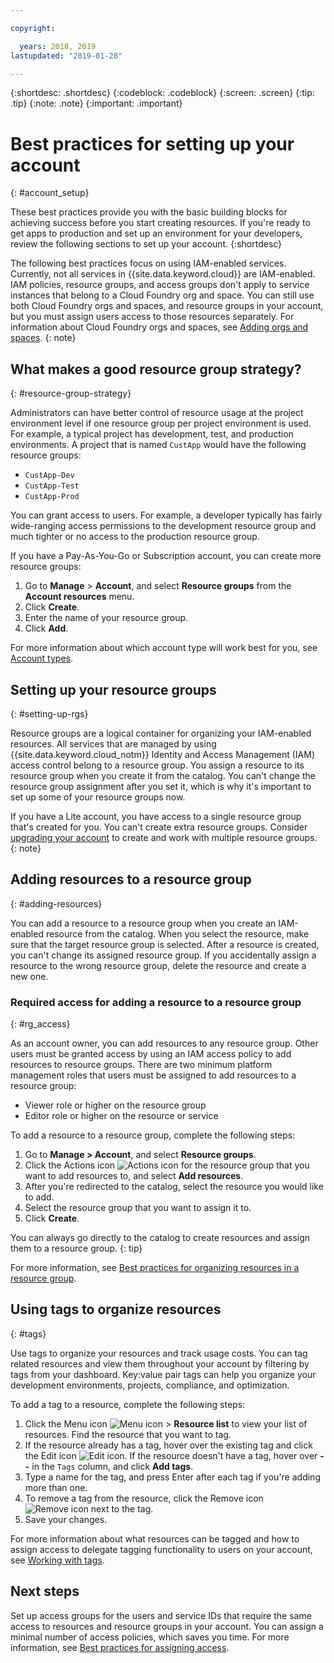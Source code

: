 ```yaml
---

copyright:

  years: 2018, 2019
lastupdated: "2019-01-28"

---
```


{:shortdesc: .shortdesc}
{:codeblock: .codeblock}
{:screen: .screen}
{:tip: .tip}
{:note: .note}
{:important: .important}


# Best practices for setting up your account
{: #account_setup}

These best practices provide you with the basic building blocks for achieving success before you start creating resources. If you're ready to get apps to production and set up an environment for your developers, review the following sections to set up your account.
{:shortdesc}

The following best practices focus on using IAM-enabled services. Currently, not all services in {{site.data.keyword.cloud}} are IAM-enabled. IAM policies, resource groups, and access groups don't apply to service instances that belong to a Cloud Foundry org and space. You can still use both Cloud Foundry orgs and spaces, and resource groups in your account, but you must assign users access to those resources separately. For information about Cloud Foundry orgs and spaces, see [Adding orgs and spaces](/docs/account?topic=account-orgsspacesusers).
{: note}

## What makes a good resource group strategy?
{: #resource-group-strategy}

Administrators can have better control of resource usage at the project environment level if one resource group per project environment is used. For example, a typical project has development, test, and production environments. A project that is named `CustApp` would have the following resource groups:

* `CustApp-Dev`
* `CustApp-Test`
* `CustApp-Prod`

You can grant access to users. For example, a developer typically has fairly wide-ranging access permissions to the development resource group and much tighter or no access to the production resource group.

If you have a Pay-As-You-Go or Subscription account, you can create more resource groups:

1. Go to **Manage** > **Account**, and select **Resource groups** from the **Account resources** menu.
3. Click **Create**.
4. Enter the name of your resource group.
5. Click **Add**.

For more information about which account type will work best for you, see [Account types](/docs/account?topic=account-accounts).


## Setting up your resource groups
{: #setting-up-rgs}

Resource groups are a logical container for organizing your IAM-enabled resources. All services that are managed by using {{site.data.keyword.cloud_notm}} Identity and Access Management (IAM) access control belong to a resource group. You assign a resource to its resource group when you create it from the catalog. You can't change the resource group assignment after you set it, which is why it's important to set up some of your resource groups now.

If you have a Lite account, you have access to a single resource group that's created for you. You can't create extra resource groups. Consider [upgrading your account](/docs/account?topic=account-changeacct#changeacct) to create and work with multiple resource groups.
{: note}


## Adding resources to a resource group
{: #adding-resources}

You can add a resource to a resource group when you create an IAM-enabled resource from the catalog. When you select the resource, make sure that the target resource group is selected. After a resource is created, you can't change its assigned resource group. If you accidentally assign a resource to the wrong resource group, delete the resource and create a new one.

### Required access for adding a resource to a resource group
{: #rg_access}

As an account owner, you can add resources to any resource group. Other users must be granted access by using an IAM access policy to add resources to resource groups. There are two minimum platform management roles that users must be assigned to add resources to a resource group:

* Viewer role or higher on the resource group
* Editor role or higher on the resource or service

To add a resource to a resource group, complete the following steps:

1. Go to **Manage > Account**, and select **Resource groups**.
2. Click the Actions icon ![Actions icon](../icons/action-menu-icon.svg) for the resource group that you want to add resources to, and select **Add resources**.
3. After you're redirected to the catalog, select the resource you would like to add.
4. Select the resource group that you want to assign it to.
5. Click **Create**.

You can always go directly to the catalog to create resources and assign them to a resource group.
{: tip}

For more information, see [Best practices for organizing resources in a resource group](/docs/resources?topic=resources-bp_resourcegroups).


## Using tags to organize resources
{: #tags}

Use tags to organize your resources and track usage costs. You can tag related resources and view them throughout your account by filtering by tags from your dashboard. Key:value pair tags can help you organize your development environments, projects, compliance, and optimization.

To add a tag to a resource, complete the following steps:

1. Click the Menu icon ![Menu icon](../icons/icon_hamburger.svg) > **Resource list** to view your list of resources. Find the resource that you want to tag.
2. If the resource already has a tag, hover over the existing tag and click the Edit icon ![Edit icon](../icons/edit-tagging.svg). If the resource doesn't have a tag, hover over **--** in the `Tags` column, and click **Add tags**.
3. Type a name for the tag, and press Enter after each tag if you're adding more than one.
4. To remove a tag from the resource, click the Remove icon ![Remove icon](../icons/close-tagging.svg) next to the tag.
5. Save your changes.

For more information about what resources can be tagged and how to assign access to delegate tagging functionality to users on your account, see [Working with tags](/docs/resources?topic=resources-tag).


## Next steps

Set up access groups for the users and service IDs that require the same access to resources and resource groups in your account. You can assign a minimal number of access policies, which saves you time. For more information, see [Best practices for assigning access](/docs/iam?topic=iam-cfaccess).
